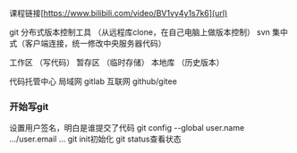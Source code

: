 课程链接[https://www.bilibili.com/video/BV1vy4y1s7k6](url)

git 分布式版本控制工具 （从远程库clone，在自己电脑上做版本控制）
svn 集中式（客户端连接，统一修改中央服务器代码） 

工作区 （写代码）
暂存区 （临时存储）
本地库 （历史版本）

代码托管中心
局域网 gitlab
互联网 github/gitee

### 开始写git
设置用户签名，明白是谁提交了代码
git config --global user.name .../user.email ...
git init初始化
git status查看状态
